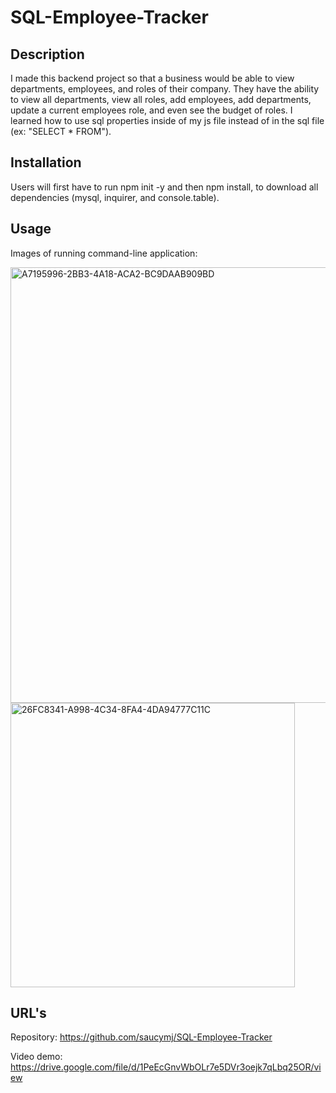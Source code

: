 # SQL-Employee-Tracker

## Description

I made this backend project so that a business would be able to view departments, employees, and roles of their company. They have the ability to view all departments, view all roles, add employees, add departments, update a current employees role, and even see the budget of roles. I learned how to use sql properties inside of my js file instead of in the sql file (ex: "SELECT * FROM").

## Installation

Users will first have to run npm init -y and then npm install, to download all dependencies (mysql, inquirer, and console.table).

## Usage 

Images of running command-line application:

<img width="697" alt="A7195996-2BB3-4A18-ACA2-BC9DAAB909BD" src="https://user-images.githubusercontent.com/106449899/195013293-881988ed-f6ac-4096-b1d3-302121cbb591.png">

<img width="455" alt="26FC8341-A998-4C34-8FA4-4DA94777C11C" src="https://user-images.githubusercontent.com/106449899/195013327-e12f2f40-0b75-4129-9391-7e6e7c410b57.png">


## URL's

Repository: https://github.com/saucymj/SQL-Employee-Tracker

Video demo: https://drive.google.com/file/d/1PeEcGnvWbOLr7e5DVr3oejk7qLbq25OR/view
